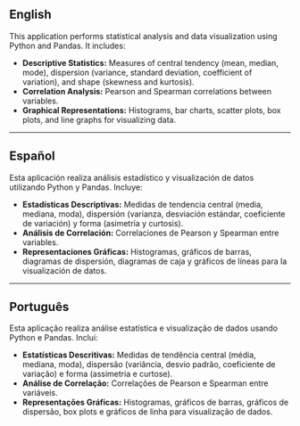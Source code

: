 ## English

This application performs statistical analysis and data visualization using Python and Pandas. It includes:

- **Descriptive Statistics:** Measures of central tendency (mean, median, mode), dispersion (variance, standard deviation, coefficient of variation), and shape (skewness and kurtosis).
- **Correlation Analysis:** Pearson and Spearman correlations between variables.
- **Graphical Representations:** Histograms, bar charts, scatter plots, box plots, and line graphs for visualizing data.

---

## Español

Esta aplicación realiza análisis estadístico y visualización de datos utilizando Python y Pandas. Incluye:

- **Estadísticas Descriptivas:** Medidas de tendencia central (media, mediana, moda), dispersión (varianza, desviación estándar, coeficiente de variación) y forma (asimetría y curtosis).
- **Análisis de Correlación:** Correlaciones de Pearson y Spearman entre variables.
- **Representaciones Gráficas:** Histogramas, gráficos de barras, diagramas de dispersión, diagramas de caja y gráficos de líneas para la visualización de datos.

---

## Português

Esta aplicação realiza análise estatística e visualização de dados usando Python e Pandas. Inclui:

- **Estatísticas Descritivas:** Medidas de tendência central (média, mediana, moda), dispersão (variância, desvio padrão, coeficiente de variação) e forma (assimetria e curtose).
- **Análise de Correlação:** Correlações de Pearson e Spearman entre variáveis.
- **Representações Gráficas:** Histogramas, gráficos de barras, gráficos de dispersão, box plots e gráficos de linha para visualização de dados.
